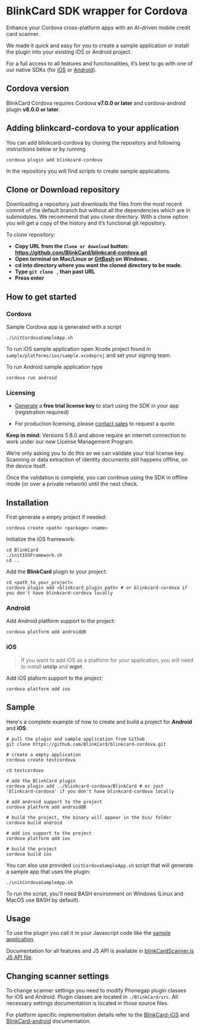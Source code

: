 # BlinkCard SDK wrapper for Cordova

Enhance your Cordova cross-platform apps with an AI-driven mobile credit card scanner.

We made it quick and easy for you to create a sample application or install the plugin into your existing iOS or Android project.

For a full access to all features and functionalities, it’s best to go with one of our native SDKs (for [iOS](https://github.com/BlinkCard/blinkcard-ios) or [Android](https://github.com/BlinkCard/blinkcard-android)).

## Cordova version
BlinkCard Cordova requires Cordova **v7.0.0 or later** and cordova-android plugin **v8.0.0 or later**.

## Adding blinkcard-cordova to your application

You can add blinkcard-cordova by cloning the repository and following instructions below or by running

```shell
cordova plugin add blinkcard-cordova
```

In the repository you will find scripts to create sample applications.

## Clone or Download repository
Downloading a repository just downloads the files from the most recent commit of the default branch but without all the dependencies which are in submodules. We recommend that you clone directory. With a clone option you will get a copy of the history and it’s functional git repository.

To clone repository:

+ **Copy URL from the `Clone or download` button: https://github.com/BlinkCard/blinkcard-cordova.git**
+ **Open terminal on Mac/Linux or [GitBash](https://git-for-windows.github.io/) on Windows.**
+ **cd into directory where you want the cloned directory to be made.**
+ **Type `git clone ` , than past URL**
+ **Press enter**

## How to get started

### Cordova

Sample Cordova app is generated with a script

```shell
./initCordovaSampleApp.sh
```

To run iOS sample application open Xcode project found in `sample/platforms/ios/sample.xcodeproj` and set your signing team.

To run Android sample application type

```shell
cordova run android
```

### Licensing

- [Generate](https://microblink.com/login?url=/customer/generatedemolicence) a **free trial license key** to start using the SDK in your app (registration required)

- For production licensing, please [contact sales](https://microblink.com/contact-us) to request a quote.

**Keep in mind:** Versions 5.8.0 and above require an internet connection to work under our new License Management Program.

We’re only asking you to do this so we can validate your trial license key. Scanning or data extraction of identity documents still happens offline, on the device itself. 

Once the validation is complete, you can continue using the SDK in offline mode (or over a private network) until the next check.


## Installation

First generate a empty project if needed:

```shell
cordova create <path> <package> <name>
```

Initialize the iOS framework:

```shell
cd BlinkCard
./initIOSFramework.sh
cd ..
```

Add the **BlinkCard** plugin to your project:

```shell
cd <path_to_your_project>
cordova plugin add <blinkcard_plugin_path> # or blinkcard-cordova if you don't have blinkcard-cordova locally
```

### Android

Add Android platform support to the project:

    cordova platform add android@8
    
### iOS

> If you want to add iOS as a platform for your application, you will need to install **unzip** and **wget**.

Add iOS plaform support to the project:

    cordova platform add ios

## Sample

Here's a complete example of how to create and build a project for **Android** and **iOS**:

```shell
# pull the plugin and sample application from Github
git clone https://github.com/BlinkCard/blinkcard-cordova.git

# create a empty application
cordova create testcordova

cd testcordova

# add the BlinkCard plugin
cordova plugin add ../blinkcard-cordova/BlinkCard # or just 'blinkcard-cordova' if you don't have blinkcard-cordova locally

# add android support to the project
cordova platform add android@8

# build the project, the binary will appear in the bin/ folder
cordova build android

# add ios support to the project
cordova platform add ios

# build the project
cordova build ios
```

You can also use provided `initCordovaSampleApp.sh` script that will generate a sample app that uses the plugin:

```shell
./initCordovaSampleApp.sh
```

To run the script, you'll need BASH environment on Windows (Linux and MacOS use BASH by default).


## Usage

To use the plugin you call it in your Javascript code like the [sample application](www/js/index.js).

Documentation for all features and JS API is available in [blinkCardScanner.js JS API file](BlinkCard/www/blinkCardScanner.js).


## Changing scanner settings

To change scanner settings you need to modify Phonegap plugin classes for iOS and Android. Plugin classes are located in `./BlinkCard/src`. All necessary settings documentation is located in those source files. 

For platform specific implementation details refer to the [BlinkCard-iOS](https://github.com/BlinkCard/blinkcard-ios) and [BlinkCard-android](https://github.com/BlinkCard/blinkcard-android) documentation.
